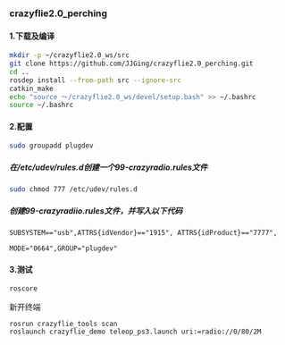 ### crazyflie2.0_perching

#### 1.下载及编译

```bash
mkdir -p ~/crazyflie2.0_ws/src
git clone https://github.com/JJGing/crazyflie2.0_perching.git
cd ..
rosdep install --from-path src --ignore-src
catkin_make
echo "source ～/crazyflie2.0_ws/devel/setup.bash" >> ~/.bashrc 
source ~/.bashrc
```

#### 2.配置
```bash
sudo groupadd plugdev 
```
##### 在/etc/udev/rules.d创建一个99-crazyradio.rules文件
```bash
sudo chmod 777 /etc/udev/rules.d
```
##### 创建99-crazyradiio.rules文件，并写入以下代码
```
SUBSYSTEM=="usb",ATTRS{idVendor}=="1915", ATTRS{idProduct}=="7777",

MODE="0664",GROUP="plugdev" 
```

#### 3.测试
```bash
roscore
```
新开终端
```
rosrun crazyflie_tools scan
roslaunch crazyflie_demo teleop_ps3.launch uri:=radio://0/80/2M
```













